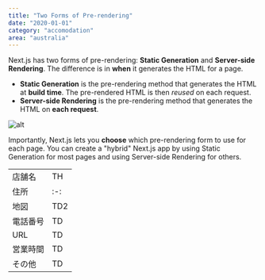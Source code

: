 ```yaml
---
title: "Two Forms of Pre-rendering"
date: "2020-01-01"
category: "accomodation"
area: "australia"
---
```


Next.js has two forms of pre-rendering: **Static Generation** and **Server-side Rendering**. The difference is in **when** it generates the HTML for a page.

- **Static Generation** is the pre-rendering method that generates the HTML at **build time**. The pre-rendered HTML is then _reused_ on each request.
- **Server-side Rendering** is the pre-rendering method that generates the HTML on **each request**.

![alt](/images/posts/1/1.webp)

Importantly, Next.js lets you **choose** which pre-rendering form to use for each page. You can create a "hybrid" Next.js app by using Static Generation for most pages and using Server-side Rendering for others.

|          |     |
| -------- | --- |
| 店舗名   | TH  |
| 住所     | :-: |
| 地図     | TD2 |
| 電話番号 | TD  |
| URL      | TD  |
| 営業時間 | TD  |
| その他   | TD  |
